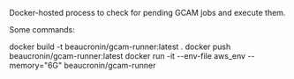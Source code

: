 Docker-hosted process to check for pending GCAM jobs and execute them.

Some commands:

docker build -t beaucronin/gcam-runner:latest .
docker push beaucronin/gcam-runner:latest
docker run -it --env-file aws_env --memory="6G" beaucronin/gcam-runner